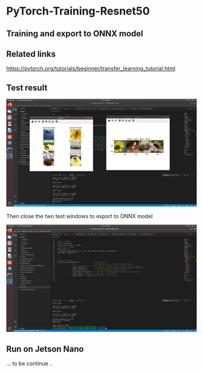# PyTorch-Training-Resnet50

## Training and export to ONNX model

## Related links

https://pytorch.org/tutorials/beginner/transfer_learning_tutorial.html

## Test result

![](test_bee_ant.png)

Then close the two test windows to export to ONNX model

![](export_ONNX.png)

## Run on Jetson Nano

... to be continue ..


